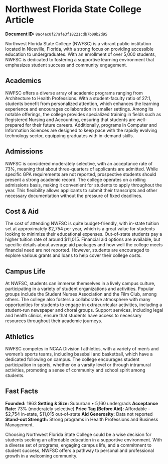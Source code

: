 # Northwest Florida State College Article

**Document ID:** `8ac4ac0f27afe3f18221cdb7b09b2d95`

Northwest Florida State College (NWFSC) is a vibrant public institution located in Niceville, Florida, with a strong focus on providing accessible education to undergraduates. With an enrollment of over 5,000 students, NWFSC is dedicated to fostering a supportive learning environment that emphasizes student success and community engagement.

## Academics
NWFSC offers a diverse array of academic programs ranging from Architecture to Health Professions. With a student-faculty ratio of 27:1, students benefit from personalized attention, which enhances the learning experience and encourages collaboration in smaller settings. Among its notable offerings, the college provides specialized training in fields such as Registered Nursing and Accounting, ensuring that students are well-prepared for their future careers. Additionally, programs in Computer and Information Sciences are designed to keep pace with the rapidly evolving technology sector, equipping graduates with in-demand skills.

## Admissions
NWFSC is considered moderately selective, with an acceptance rate of 73%, meaning that about three-quarters of applicants are admitted. While specific GPA requirements are not reported, prospective students should present a strong academic record. The college operates on a rolling admissions basis, making it convenient for students to apply throughout the year. This flexibility allows applicants to submit their transcripts and other necessary documentation without the pressure of fixed deadlines.

## Cost & Aid
The cost of attending NWFSC is quite budget-friendly, with in-state tuition set at approximately $2,754 per year, which is a great value for students looking to minimize their educational expenses. Out-of-state students pay a higher tuition rate of around $11,015. Financial aid options are available, but specific details about average aid packages and how well the college meets financial need are not reported. However, students are encouraged to explore various grants and loans to help cover their college costs.

## Campus Life
At NWFSC, students can immerse themselves in a lively campus culture, participating in a variety of student organizations and activities. Popular groups include the Student Nurses Association and the Film Club, among others. The college also fosters a collaborative atmosphere with many opportunities for students to engage in extracurricular activities, including a student-run newspaper and choral groups. Support services, including legal and health clinics, ensure that students have access to necessary resources throughout their academic journeys.

## Athletics
NWFSC competes in NCAA Division I athletics, with a variety of men’s and women’s sports teams, including baseball and basketball, which have a dedicated following on campus. The college encourages student participation in sports, whether on a varsity level or through intramural activities, promoting a sense of community and school spirit among students.

## Fast Facts
**Founded:** 1963
**Setting & Size:** Suburban • 5,160 undergrads
**Acceptance Rate:** 73% (moderately selective)
**Price Tag (Before Aid):** Affordable – $2,754 in-state, $11,015 out-of-state
**Aid Generosity:** Data not reported
**Stand-out Strength:** Strong programs in Health Professions and Business Management.

Choosing Northwest Florida State College could be a wise decision for students seeking an affordable education in a supportive environment. With a diverse set of programs, engaging campus life, and a commitment to student success, NWFSC offers a pathway to personal and professional growth in a welcoming community.

